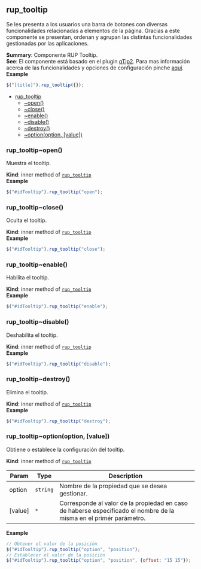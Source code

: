 <a name="module_rup_tooltip"></a>

## rup_tooltip
Se les presenta a los usuarios una barra de botones con diversas funcionalidades relacionadas a elementos de la página. Gracias a este componente se presentan, ordenan y agrupan las distintas funcionalidades gestionadas por las aplicaciones.

**Summary**: Componente RUP Tooltip.  
**See**: El componente está basado en el plugin [qTip2](http://qtip2.com/options). Para mas información acerca de las funcionalidades y opciones de configuración pinche [aquí](http://qtip2.com/options).  
**Example**  
```js
$("[title]").rup_tooltip({});
```

* [rup_tooltip](#module_rup_tooltip)
    * [~open()](#module_rup_tooltip..open)
    * [~close()](#module_rup_tooltip..close)
    * [~enable()](#module_rup_tooltip..enable)
    * [~disable()](#module_rup_tooltip..disable)
    * [~destroy()](#module_rup_tooltip..destroy)
    * [~option(option, [value])](#module_rup_tooltip..option)

<a name="module_rup_tooltip..open"></a>

### rup_tooltip~open()
Muestra el tooltip.

**Kind**: inner method of [<code>rup_tooltip</code>](#module_rup_tooltip)  
**Example**  
```js
$("#idTooltip").rup_tooltip("open");
```
<a name="module_rup_tooltip..close"></a>

### rup_tooltip~close()
Oculta el tooltip.

**Kind**: inner method of [<code>rup_tooltip</code>](#module_rup_tooltip)  
**Example**  
```js
$("#idTooltip").rup_tooltip("close");
```
<a name="module_rup_tooltip..enable"></a>

### rup_tooltip~enable()
Habilita el tooltip.

**Kind**: inner method of [<code>rup_tooltip</code>](#module_rup_tooltip)  
**Example**  
```js
$("#idTooltip").rup_tooltip("enable");
```
<a name="module_rup_tooltip..disable"></a>

### rup_tooltip~disable()
Deshabilita el tooltip.

**Kind**: inner method of [<code>rup_tooltip</code>](#module_rup_tooltip)  
**Example**  
```js
$("#idTooltip").rup_tooltip("disable");
```
<a name="module_rup_tooltip..destroy"></a>

### rup_tooltip~destroy()
Elimina el tooltip.

**Kind**: inner method of [<code>rup_tooltip</code>](#module_rup_tooltip)  
**Example**  
```js
$("#idTooltip").rup_tooltip("destroy");
```
<a name="module_rup_tooltip..option"></a>

### rup_tooltip~option(option, [value])
Obtiene o establece la configuración del tooltip.

**Kind**: inner method of [<code>rup_tooltip</code>](#module_rup_tooltip)  

| Param | Type | Description |
| --- | --- | --- |
| option | <code>string</code> | Nombre de la propiedad que se desea gestionar. |
| [value] | <code>\*</code> | Corresponde al valor de la propiedad en caso de haberse especificado el nombre de la misma en el primér parámetro. |

**Example**  
```js
// Obtener el valor de la posición$("#idTooltip").rup_tooltip("option", "position");// Establecer el valor de la posición$("#idTooltip").rup_tooltip("option", "position", {offset: "15 15"});
```
